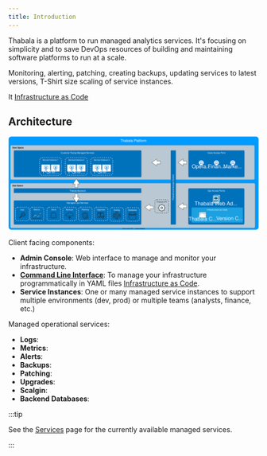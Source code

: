 ```yaml
---
title: Introduction
---
```


Thabala is a platform to run managed analytics services. It's focusing on simplicity
and to save DevOps resources of building and maintaining software platforms to run
at a scale.

Monitoring, alerting, patching, creating backups, updating services to latest versions, T-Shirt size scaling
of service instances.

It [Infrastructure as Code](/admin-console/iac.md)

## Architecture

![Architecture](./assets/architecture.svg)

Client facing components:
* **Admin Console**: Web interface to manage and monitor your infrastructure.
* **[Command Line Interface](/cli/overview.md)**: To manage your infrastructure programmatically in YAML files [Infrastructure as Code](/admin-console/iac.md).
* **Service Instances**: One or many managed service instances to support multiple environments (dev, prod) or multiple teams (analysts, finance, etc.)

Managed operational services:
* **Logs**: 
* **Metrics**:
* **Alerts**: 
* **Backups**:
* **Patching**:
* **Upgrades**:
* **Scalgin**: 
* **Backend Databases**:

:::tip

See the [Services](/services/summary.md) page for the currently available managed services.

:::

